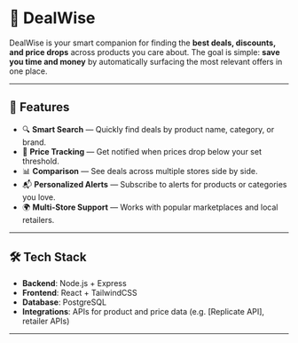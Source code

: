 # 🛒 DealWise

DealWise is your smart companion for finding the **best deals, discounts, and price drops** across products you care about.
The goal is simple: **save you time and money** by automatically surfacing the most relevant offers in one place.

---

## 🚀 Features

-   🔍 **Smart Search** — Quickly find deals by product name, category, or brand.
-   💸 **Price Tracking** — Get notified when prices drop below your set threshold.
-   📊 **Comparison** — See deals across multiple stores side by side.
-   📬 **Personalized Alerts** — Subscribe to alerts for products or categories you love.
-   🌍 **Multi-Store Support** — Works with popular marketplaces and local retailers.

---

## 🛠️ Tech Stack

-   **Backend**: Node.js + Express
-   **Frontend**: React + TailwindCSS
-   **Database**: PostgreSQL
-   **Integrations**: APIs for product and price data (e.g. [Replicate API], retailer APIs)

---
